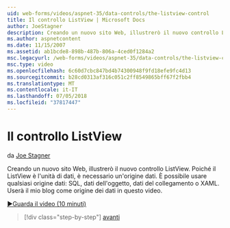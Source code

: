 ```yaml
---
uid: web-forms/videos/aspnet-35/data-controls/the-listview-control
title: Il controllo ListView | Microsoft Docs
author: JoeStagner
description: Creando un nuovo sito Web, illustrerò il nuovo controllo ListView. Poiché il ListView è l'unità di dati, è necessario un'origine dati. È possibile usare tutti i dati...
ms.author: aspnetcontent
ms.date: 11/15/2007
ms.assetid: ab1bcde8-898b-487b-806a-4ced0f1284a2
msc.legacyurl: /web-forms/videos/aspnet-35/data-controls/the-listview-control
msc.type: video
ms.openlocfilehash: 6c60d7cbc847bd4b74300948f9fd18efe9fc4d13
ms.sourcegitcommit: b28cd0313af316c051c2ff8549865bff67f2fbb4
ms.translationtype: MT
ms.contentlocale: it-IT
ms.lasthandoff: 07/05/2018
ms.locfileid: "37817447"
---
```

<a name="the-listview-control"></a>Il controllo ListView
====================
da [Joe Stagner](https://github.com/JoeStagner)

Creando un nuovo sito Web, illustrerò il nuovo controllo ListView. Poiché il ListView è l'unità di dati, è necessario un'origine dati. È possibile usare qualsiasi origine dati: SQL, dati dell'oggetto, dati del collegamento o XAML. Userà il mio blog come origine dei dati in questo video.

[&#9654;Guarda il video (10 minuti)](https://channel9.msdn.com/Blogs/ASP-NET-Site-Videos/the-listview-control)

> [!div class="step-by-step"]
> [avanti](the-datapager-control.md)
